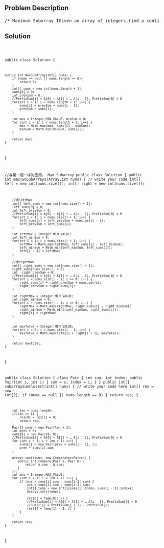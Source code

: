 <!--
<style>
  body { font-family: Arial, sans-serif; }
  .container { max-width: 700px; margin: 0 auto; padding: 10px; }
  .comment-block { background-color: #f9f9f9; padding: 10px; border-left: 5px solid #ccc; overflow-wrap: break-word; white-space: pre-wrap; }
  .code-block { background-color: #f4f4f4; padding: 10px; border: 1px solid #ddd; overflow-wrap: break-word; white-space: pre-wrap; }
</style>
-->

<div class='container'>
<h2>Problem Description</h2>
<div class='comment-block'>
<pre>
/* Maximum Subarray IGiven an array of integers,find a contiguous subarray which has the largest sum.The subarray should contain at least one number.ExampleGiven the array [−2,2,−3,4,−1,2,1,−5,3],the contiguous subarray [4,−1,2,1] has the largest sum = 6.ChallengeCan you do it in time complexity O(n)?*//* 知识点总结：子数组 Subarray令**********************************************************PrefixSum[i] = A[0] + A[1] + … A[i - 1], PrefixSum[0] = 0   ！！！！！！！！！！**********************************************************易知构造 PrefixSum 耗费 O(n) 时间和 O(n) 空间如需计算子数组从下标i到下标j之间的所有数之和则有 :**********************************************************Sum(i~j) = PrefixSum[j + 1] - PrefixSum[i]  ！！！！！！！！！！**********************************************************一定要有顺序！！！ 除非Closest to zero 特殊情况*//* 知识点：Subarray Problems    PrefixSum[i] = A[0] + A[1] + … A[i - 1], PrefixSum[0] = 0    Sum(i~j) = PrefixSum[j + 1] - PrefixSum[i]*/    /**     * @param nums: A list of integers     * @return: A integer indicate the sum of max subarray     *//* Maximum Subarray IIGiven an array of integers, find two non-overlapping subarrays which have the largest sum.The number in each subarray should be contiguous.Return the largest sum.NoticeThe subarray should contain at least one numberExampleFor given [1, 3, -1, 2, -1, 2], the two subarrays are [1, 3] and [2, -1, 2] or [1, 3, -1, 2] and[2],they both have the largest sum 7.ChallengeCan you do it in time complexity O(n) ?*//* 知识点：Subarray Problems    PrefixSum[i] = A[0] + A[1] + … A[i - 1], PrefixSum[0] = 0    Sum(i~j) = PrefixSum[j + 1] - PrefixSum[i]*/    /**     * @param nums: A list of integers     * @return: An integer denotes the sum of max two non-overlapping subarrays     *//* Subarray Sum ClosestGiven an integer array, find a subarray with sum closest to zero.Return the indexes of the first number and last number.ExampleGiven [-3, 1, 1, -3, 5], return [0, 2], [1, 3], [1, 1], [2, 2] or [0, 4].ChallengeO(nlogn) time*//* 知识点：Subarray Problems    PrefixSum[i] = A[0] + A[1] + … A[i - 1], PrefixSum[0] = 0    Sum(i~j) = PrefixSum[j + 1] - PrefixSum[i]*/    /**     * @param nums: A list of integers     * @return: A list of integers includes the index of the first number     *          and the index of the last number     */</pre>
</div>

<h2>Solution</h2>
<div class='code-block'>
<pre><code class='language-java'>




public class Solution {

    public int maxSubArray(int[] nums) {
        if (nums == null || nums.length == 0){
            return 0;
        }
        int[] sums = new int[nums.length + 1];
        sums[0] = 0;
        int prevSum = 0;
        //PrefixSum[i] = A[0] + A[1] + … A[i - 1], PrefixSum[0] = 0
        for(int i = 1; i < nums.length + 1; i++) {
            sums[i] = prevSum + nums[i - 1];
            prevSum = sums[i];
        }
        
        int max = Integer.MIN_VALUE, minSum = 0;
        for (int i = 1; i < nums.length + 1; i++) {
            max = Math.max(max, sums[i] - minSum);
            minSum = Math.min(minSum, sums[i]);
        }
        
        return max;
    }
}



//与第一题一样的应用， Max_Subarray
public class Solution {
    public int maxTwoSubArrays(ArrayList<Integer> nums) {
        // write your code
        int[] left = new int[nums.size()];
        int[] right = new int[nums.size()];
        
        //求leftMax
        int[] left_sums = new int[nums.size() + 1];
        left_sums[0] = 0;
        int left_prevSum = 0;
        //PrefixSum[i] = A[0] + A[1] + … A[i - 1], PrefixSum[0] = 0
        for(int i = 1; i < nums.size() + 1; i++) {
            left_sums[i] = left_prevSum + nums.get(i - 1);
            left_prevSum = left_sums[i];
        }
        
        int leftMax = Integer.MIN_VALUE;
        int left_minSum = 0;
        for(int i = 1; i < nums.size() + 1; i++) {
            leftMax = Math.max(leftMax, left_sums[i] - left_minSum);
            left_minSum = Math.min(left_minSum, left_sums[i]);
            left[i - 1] = leftMax;
        }
 
        //求rightMax
        int[] right_sums = new int[nums.size() + 1];
        right_sums[nums.size()] = 0;
        int  right_prevSum = 0;
        //PrefixSum[i] = A[0] + A[1] + … A[i - 1], PrefixSum[0] = 0
        for(int i = nums.size() - 1; i >= 0; i--) {
            right_sums[i] = right_prevSum + nums.get(i);
            right_prevSum = right_sums[i];
        }
        
        int rightMax = Integer.MIN_VALUE;
        int right_minSum = 0;
        for(int i = nums.size() - 1; i >= 0; i--) {
            rightMax = Math.max(rightMax, right_sums[i] - right_minSum);
            right_minSum = Math.min(right_minSum, right_sums[i]);
            right[i] = rightMax;
        }       
        
        
        int maxTotal = Integer.MIN_VALUE;
        for(int i = 0; i < nums.size() - 1; i++) {
            maxTotal = Math.max(left[i] + right[i + 1], maxTotal);
        }
        
        return maxTotal;
    }
}



public class Solution {
    class Pair {
        int sum;
        int index;
        public Pair(int s, int i) {
            sum = s;
            index = i;
        }
    }
    public int[] subarraySumClosest(int[] nums) {
        // write your code here
        int[] res = new int[2];
        if (nums == null || nums.length == 0) {
            return res;
        } 
        
        int len = nums.length;
        if(len == 1) {
            res[0] = res[1] = 0;
            return res;
        }
        Pair[] sums = new Pair[len + 1];
        int prev = 0;
        sums[0] = new Pair(0, 0);
        //PrefixSum[i] = A[0] + A[1] + … A[i - 1], PrefixSum[0] = 0
        for (int i = 1; i < len + 1; i++) {
            sums[i] = new Pair(prev + nums[i - 1], i);
            prev = sums[i].sum;
        }
        
        Arrays.sort(sums, new Comparator<Pair>() {
           public int compare(Pair a, Pair b) {
               return a.sum - b.sum;
           } 
        });
        int ans = Integer.MAX_VALUE;
        for (int i = 1; i < len + 1; i++) {
            if (ans > sums[i].sum - sums[i-1].sum) {
                ans = sums[i].sum - sums[i-1].sum;
                int[] temp = new int[]{sums[i].index, sums[i - 1].index};
                Arrays.sort(temp);

                res[0] = temp[0]; // i
                //PrefixSum[i] = A[0] + A[1] + … A[i - 1], PrefixSum[0] = 0
                //Sum(i~j) = PrefixSum[j + 1] - PrefixSum[i]
                res[1] = temp[1] - 1; // j
            }
        }
        
        return res;
    }
}








</code></pre>
</div>
</div>
